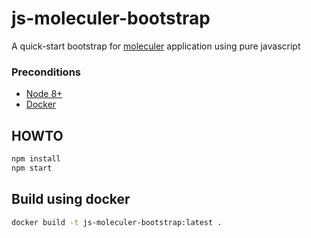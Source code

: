 # js-moleculer-bootstrap

A quick-start bootstrap for [moleculer](https://moleculer.services/) application using pure javascript

### Preconditions

- [Node 8+](https://nodejs.org/en/)
- [Docker](https://store.docker.com/search?type=edition&offering=community)

## HOWTO

```sh
npm install
npm start
```

## Build using docker

```sh
docker build -t js-moleculer-bootstrap:latest .
```